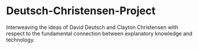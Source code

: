 # Deutsch-Christensen-Project
Interweaving the ideas of David Deutsch and Clayton Christensen with respect to the fundamental connection between explanatory knowledge and technology.
